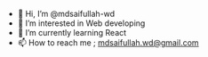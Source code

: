 - 👋 Hi, I’m @mdsaifullah-wd
- 👀 I’m interested in Web developing
- 🌱 I’m currently learning React
- 📫 How to reach me ; mdsaifullah.wd@gmail.com

<!---
mdsaifullah-wd/mdsaifullah-wd is a ✨ special ✨ repository because its `README.md` (this file) appears on your GitHub profile.
You can click the Preview link to take a look at your changes.
--->
